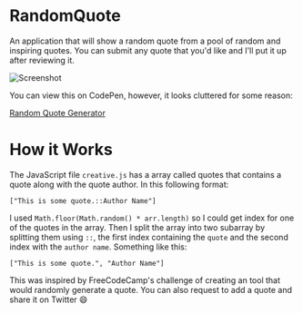 # RandomQuote
An application that will show a random quote from a pool of random and inspiring quotes.
You can submit any quote that you'd like and I'll put it up after reviewing it.

![Screenshot](http://goo.gl/QdbSVt)

You can view this on CodePen, however, it looks cluttered for some reason:

[Random Quote Generator](http://codepen.io/NarulaKeshav/full/MKjVgj/)

# How it Works
The JavaScript file `creative.js` has a array called quotes that contains a quote along with the quote author. In this following format:
```
["This is some quote.::Author Name"]
```
I used `Math.floor(Math.random() * arr.length)` so I could get index for one of the quotes in the array. Then I split the array into two subarray by splitting them using `::`, the first index containing the `quote` and the second index with the `author name`. Something like this:
```
["This is some quote.", "Author Name"]
```

This was inspired by FreeCodeCamp's challenge of creating an tool that would randomly generate a quote. You can also request to add a quote and share it on Twitter :smile:
